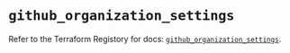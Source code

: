 # `github_organization_settings`

Refer to the Terraform Registory for docs: [`github_organization_settings`](https://registry.terraform.io/providers/integrations/github/5.37.0/docs/resources/organization_settings).
